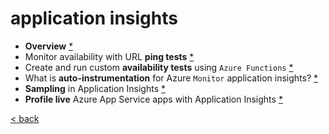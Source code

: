 # application insights

- **Overview** [*](https://docs.microsoft.com/en-us/azure/azure-monitor/app/app-insights-overview)
- Monitor availability with URL **ping tests** [*](https://docs.microsoft.com/en-us/azure/azure-monitor/app/monitor-web-app-availability)
- Create and run custom **availability tests** using `Azure Functions` [*](https://docs.microsoft.com/en-us/azure/azure-monitor/app/availability-azure-functions)
- What is **auto-instrumentation** for Azure `Monitor` application insights? [*](https://docs.microsoft.com/en-us/azure/azure-monitor/app/codeless-overview)
- **Sampling** in Application Insights [*](https://docs.microsoft.com/en-us/azure/azure-monitor/app/sampling)
- **Profile live** Azure App Service apps with Application Insights [*](https://docs.microsoft.com/en-us/azure/azure-monitor/app/profiler)

[< back](../az.md)